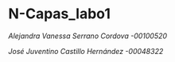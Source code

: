 # N-Capas_labo1

*Alejandra Vanessa Serrano Cordova -00100520*

*José Juventino Castillo Hernández -00048322*
